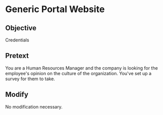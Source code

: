# Generic Portal Website 

## Objective
Credentials

## Pretext
You are a Human Resources Manager and the company is looking for the employee's opinion on the culture of the organization. You've set up a survey for them to take. 

## Modify
No modification necessary.